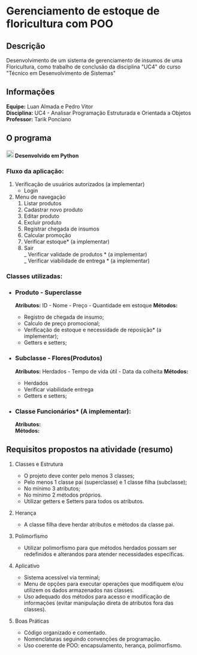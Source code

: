 # Gerenciamento de estoque de floricultura com POO 
## Descrição
Desenvolvimento de um sistema de gerenciamento de insumos de uma Floricultura, como trabalho de conclusão da disciplina "UC4" do curso "Técnico em Desenvolvimento de Sistemas"

## Informações
**Equipe:** Luan Almada e Pedro Vitor  
**Disciplina:** UC4 - Analisar Programação Estruturada e Orientada a Objetos  
**Professor:** Tarik Ponciano 

## O programa
<h4><img src="https://cdn.jsdelivr.net/gh/devicons/devicon@latest/icons/python/python-original.svg" height="20px"/> Desenvolvido em Python </h4>

### Fluxo da aplicação:

1. Verificação de usuários autorizados (a implementar)
    - Login
2. Menu de navegação
    1. Listar produtos
    2. Cadastrar novo produto
    3. Editar produto
    4. Excluir produto
    5. Registrar chegada de insumos
    6. Calcular promoção
    7. Verificar estoque* (a implementar)
    8. Sair  
    _ Verificar validade de produtos * (a implementar)  
    _ Verificar viabilidade de entrega * (a implementar)

### Classes utilizadas:
- ### Produto - Superclasse 
    **Atributos:** ID - Nome - Preço - Quantidade em estoque 
    **Métodos:**
    - Registro de chegada de insumo;
    - Calculo de preço promocional;
    - Verificação de estoque e necessidade de reposição* (a implementar);
    - Getters e setters;

- ### Subclasse - Flores(Produtos)
    **Atributos:**  Herdados - Tempo de vida útil - Data da colheita
    **Métodos:**
    - Herdados
    - Verificar viabilidade entrega
    - Getters e setters;
- ### Classe Funcionários* (A implementar): 
    **Atributos:**  
    **Métodos:**

## Requisitos propostos na atividade (resumo)
1. Classes e Estrutura
    - O projeto deve conter pelo menos 3 classes;
    - Pelo menos 1 classe pai (superclasse) e 1 classe filha (subclasse);
    - No mínimo 3 atributos;
    - No mínimo 2 métodos próprios.
    - Utilizar getters e Setters para todos os atributos.

2. Herança
    - A classe filha deve herdar atributos e métodos da classe pai.

3. Polimorfismo
    - Utilizar polimorfismo para que métodos herdados possam ser redefinidos e alterandos para atender necessidades específicas.

4. Aplicativo
    - Sistema acessível via terminal;
    - Menu de opções para executar operações que modifiquem e/ou utilizem os dados armazenados nas classes.
    - Uso adequado dos métodos para acesso e modificação de informações (evitar manipulação direta de atributos fora das classes).

5. Boas Práticas
    - Código organizado e comentado.
    - Nomenclaturas seguindo convenções de programação.
    - Uso coerente de POO: encapsulamento, herança, polimorfismo.